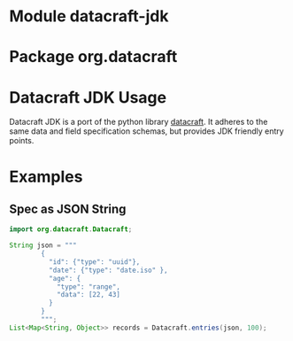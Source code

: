 # Module datacraft-jdk
# Package org.datacraft
# Datacraft JDK Usage

Datacraft JDK is a port of the python library [datacraft](https://datacraft.readthedocs.io/en/latest/). It adheres
to the same data and field specification schemas, but provides JDK friendly entry points.

# Examples

## Spec as JSON String

```java
import org.datacraft.Datacraft;

String json = """
        {
          "id": {"type": "uuid"},
          "date": {"type": "date.iso" },
          "age": {
            "type": "range",
            "data": [22, 43]
          }
        }
        """;
List<Map<String, Object>> records = Datacraft.entries(json, 100);
```